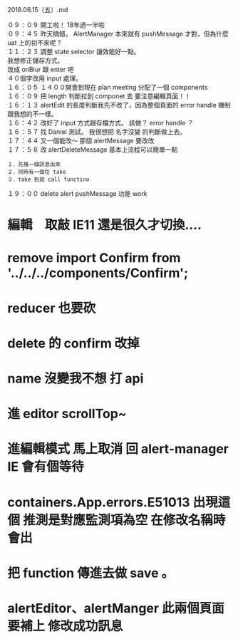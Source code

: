 2018.06.15（五）.md

０９：０９ 開工啦！ 18年過一半啦  
０９：４５ 昨天搞錯， AlertManager 本來就有 pushMessage 才對，但為什麼 uat 上的初不來呢？  
１１：２３ 調整 state selector 讓效能好一點。  
我想修正儲存方式。  
改成 onBlur 跟 enter 吧  
４０個字改用 input 處理。  
１６：０５ １４００開會到現在 plan meeting 分配了一個 components  
１６：０９ 把 length 判斷拉到 componet 去 要注意編輯頁面！！  
１６：１３ alertEdit 的長度判斷我先不改了，因為整個頁面的 error handle 機制跟我想的不一樣。  
１６：４２ 改好了 input 方式跟存檔方式。 該做？ error handle ？  
１６：５７ 找 Daniel 測試。 我很想把 名字沒變 的判斷做上去。  
１７：４４ 又一個能改～ 那個 alertMessage 要改改  
１７：５８ 改 alertDeleteMessage 基本上流程可以簡單一點  
```
１．先推一個訊息出來
２．同時有一個在 take
３．take 到就 call functino
```

１９：００ delete alert pushMessage 功能 work  

# 編輯　取敲 IE11 還是很久才切換....
# remove import Confirm from '../../../components/Confirm';
# reducer 也要砍

# delete 的 confirm 改掉
# name 沒變我不想 打 api
# 進 editor scrollTop~
# 進編輯模式 馬上取消 回 alert-manager IE 會有個等待
# containers.App.errors.E51013 出現這個 推測是對應監測項為空 在修改名稱時會出
# 把 function 傳進去做 save 。
# alertEditor、alertManger 此兩個頁面 要補上 修改成功訊息
